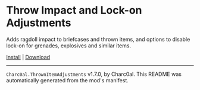 # Throw Impact and Lock-on Adjustments

Adds ragdoll impact to briefcases and thrown items, and options to disable lock-on for grenades, explosives and similar items.

[Install](https://hitman-resources.netlify.app/smf-install-link/https://github.com/charc0al/HM3_ThrownItemAdjustments/releases/latest/download/mod.framework.zip) | [Download](https://github.com/charc0al/HM3_ThrownItemAdjustments/releases/latest/download/mod.framework.zip)

---

`Charc0al.ThrownItemAdjustments` v1.7.0, by Charc0al. This README was automatically generated from the mod's manifest.
